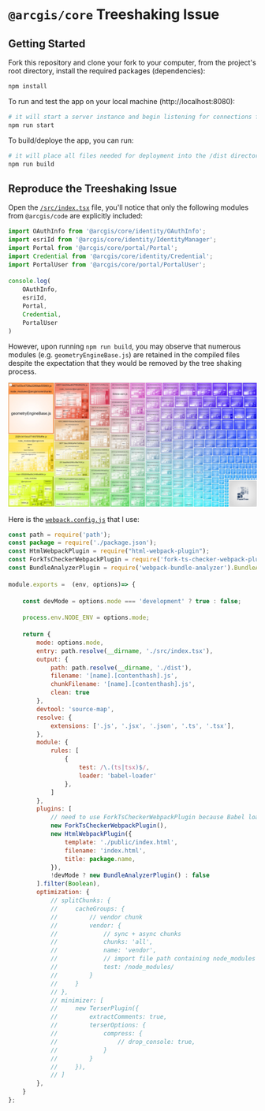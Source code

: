 # `@arcgis/core` Treeshaking Issue

## Getting Started
Fork this repository and clone your fork to your computer, from the project's root directory, install the required packages (dependencies):

```sh
npm install
```

To run and test the app on your local machine (http://localhost:8080):

```sh
# it will start a server instance and begin listening for connections from localhost on port 8080
npm run start
```

To build/deploye the app, you can run:

```sh
# it will place all files needed for deployment into the /dist directory 
npm run build
```

## Reproduce the Treeshaking Issue 
Open the [`/src/index.tsx`](./src/index.tsx) file, you'll notice that only the following modules from `@arcgis/code` are explicitly included:

```js
import OAuthInfo from '@arcgis/core/identity/OAuthInfo';
import esriId from '@arcgis/core/identity/IdentityManager';
import Portal from '@arcgis/core/portal/Portal';
import Credential from '@arcgis/core/identity/Credential';
import PortalUser from '@arcgis/core/portal/PortalUser';

console.log(
    OAuthInfo,
    esriId,
    Portal,
    Credential,
    PortalUser
)
```

However, upon running `npm run build`, you may observe that numerous modules (e.g. `geometryEngineBase.js`) are retained in the compiled files despite the expectation that they would be removed by the tree shaking process.

![screenshot](./screenshot.JPG)

Here is the [`webpack.config.js`](./webpack.config.js) that I use:

```js
const path = require('path');
const package = require('./package.json');
const HtmlWebpackPlugin = require("html-webpack-plugin");
const ForkTsCheckerWebpackPlugin = require('fork-ts-checker-webpack-plugin');
const BundleAnalyzerPlugin = require('webpack-bundle-analyzer').BundleAnalyzerPlugin;

module.exports =  (env, options)=> {

    const devMode = options.mode === 'development' ? true : false;

    process.env.NODE_ENV = options.mode;

    return {
        mode: options.mode,
        entry: path.resolve(__dirname, './src/index.tsx'),
        output: {
            path: path.resolve(__dirname, './dist'),
            filename: '[name].[contenthash].js',
            chunkFilename: '[name].[contenthash].js',
            clean: true
        },
        devtool: 'source-map',
        resolve: {
            extensions: ['.js', '.jsx', '.json', '.ts', '.tsx'],
        },
        module: {
            rules: [
                {
                    test: /\.(ts|tsx)$/,
                    loader: 'babel-loader'
                },
            ]
        },
        plugins: [
            // need to use ForkTsCheckerWebpackPlugin because Babel loader ignores the compilation errors for Typescript
            new ForkTsCheckerWebpackPlugin(),
            new HtmlWebpackPlugin({
                template: './public/index.html',
                filename: 'index.html',
                title: package.name,
            }),
            !devMode ? new BundleAnalyzerPlugin() : false
        ].filter(Boolean),
        optimization: {
            // splitChunks: {
            //     cacheGroups: {
            //         // vendor chunk
            //         vendor: {
            //             // sync + async chunks
            //             chunks: 'all',
            //             name: 'vendor',
            //             // import file path containing node_modules
            //             test: /node_modules/
            //         }
            //     }
            // },
            // minimizer: [
            //     new TerserPlugin({
            //         extractComments: true,
            //         terserOptions: {
            //             compress: {
            //                 // drop_console: true,
            //             }
            //         }
            //     }), 
            // ]
        },
    }
};
```